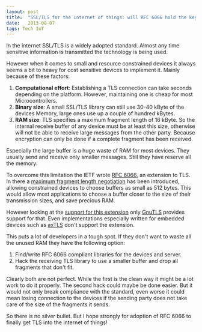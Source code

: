 ```yaml
---
layout: post
title:  "SSL/TLS for the internet of things: will RFC 6066 hold the key to its success?"
date:   2013-08-07
tags: Tech IoT
---
```


In the internet SSL/TLS is a widely adopted standard. Almost any time sensitive information is transmitted the technology is being used.

However when it comes to small and resource constrained devices it always seems a bit to heavy for cost sensitive devices to implement it. Mainly because of these factors:

1. **Computational effort**: Establishing a TLS connection can take seconds depending on the platform. However, maintaining one is cheap for most Microcontrollers.
2. **Binary size**: A small SSL/TLS library can still use 30-40 kByte of the devices Memory, large ones use up a couple of hundred kBytes.
3. **RAM size**: TLS specifies a maximum fragment length of 16 kByte. So the internal receive buffer of any device must be at least this size, otherwise will not be able to receive large messages from the other party. Because encryption can only be done if a complete fragment has been received.

Especially the large buffer is a huge waste of RAM for most devices. They usually send and receive only smaller messages. Still they have reserve all the memory.

To overcome this limitation the IETF wrote [RFC 6066](http://tools.ietf.org/html/rfc6066), an extension to TLS. In there a [maximum fragment length negotiation](http://tools.ietf.org/html/rfc6066#page-8) has been introduced, allowing constrained devices to choose buffers as small as 512 bytes. This would allow most applications to choose a buffer closer to the size of their transmission sizes, and save precious RAM.

However looking at the [support for this extension](http://en.wikipedia.org/wiki/Comparison_of_TLS_implementations#Extensions) only [GnuTLS](http://www.gnutls.org/) provides support for that. Even implementations especially written for embedded devices such as [axTLS](http://axtls.sourceforge.net/) don't support the extension.

This puts a lot of developers in a tough spot. If they don't want to waste all the unused RAM they have the following option:

1. Find/write RFC 6066 compliant libraries for the devices and server.
2. Hack the receiving TLS library to use a smaller buffer and drop all fragments that don't fit.

Clearly both are not perfect. While the first is the clean way it might be a lot work to do it properly. The second hack could maybe be done easier. But it would not only break compliance with the standard, even worse it could mean losing connection to the devices if the sending party does not take care of the size of the fragments it sends.

So there is no silver bullet. But I hope strongly for adoption of RFC 6066 to finally get TLS into the internet of things!
